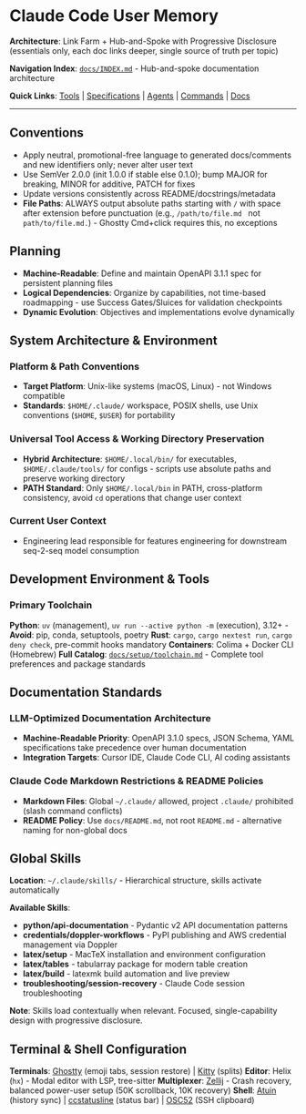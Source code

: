 # Claude Code User Memory

**Architecture**: Link Farm + Hub-and-Spoke with Progressive Disclosure (essentials only, each doc links deeper, single source of truth per topic)

**Navigation Index**: [`docs/INDEX.md`](docs/INDEX.md) - Hub-and-spoke documentation architecture

**Quick Links**: [Tools](tools/) | [Specifications](specifications/) | [Agents](docs/agents/AGENTS.md) | [Commands](docs/commands/commands.md) | [Docs](docs/)

---

## Conventions

- Apply neutral, promotional-free language to generated docs/comments and new identifiers only; never alter user text
- Use SemVer 2.0.0 (init 1.0.0 if stable else 0.1.0); bump MAJOR for breaking, MINOR for additive, PATCH for fixes
- Update versions consistently across README/docstrings/metadata
- **File Paths**: ALWAYS output absolute paths starting with `/` with space after extension before punctuation (e.g., `/path/to/file.md ` not `path/to/file.md.`) - Ghostty Cmd+click requires this, no exceptions

## Planning

- **Machine-Readable**: Define and maintain OpenAPI 3.1.1 spec for persistent planning files
- **Logical Dependencies**: Organize by capabilities, not time-based roadmapping - use Success Gates/Sluices for validation checkpoints
- **Dynamic Evolution**: Objectives and implementations evolve dynamically

## System Architecture & Environment

### Platform & Path Conventions
- **Target Platform**: Unix-like systems (macOS, Linux) - not Windows compatible
- **Standards**: `$HOME/.claude/` workspace, POSIX shells, use Unix conventions (`$HOME`, `$USER`) for portability

### Universal Tool Access & Working Directory Preservation
- **Hybrid Architecture**: `$HOME/.local/bin/` for executables, `$HOME/.claude/tools/` for configs - scripts use absolute paths and preserve working directory
- **PATH Standard**: Only `$HOME/.local/bin` in PATH, cross-platform consistency, avoid `cd` operations that change user context

### Current User Context
- Engineering lead responsible for features engineering for downstream seq-2-seq model consumption

## Development Environment & Tools

### Primary Toolchain
**Python**: `uv` (management), `uv run --active python -m` (execution), 3.12+ - **Avoid**: pip, conda, setuptools, poetry
**Rust**: `cargo`, `cargo nextest run`, `cargo deny check`, pre-commit hooks mandatory
**Containers**: Colima + Docker CLI (Homebrew)
**Full Catalog**: [`docs/setup/toolchain.md`](docs/setup/toolchain.md) - Complete tool preferences and package standards

## Documentation Standards

### LLM-Optimized Documentation Architecture
- **Machine-Readable Priority**: OpenAPI 3.1.0 specs, JSON Schema, YAML specifications take precedence over human documentation
- **Integration Targets**: Cursor IDE, Claude Code CLI, AI coding assistants

### Claude Code Markdown Restrictions & README Policies
- **Markdown Files**: Global `~/.claude/` allowed, project `.claude/` prohibited (slash command conflicts)
- **README Policy**: Use `docs/README.md`, not root `README.md` - alternative naming for non-global docs

## Global Skills

**Location**: `~/.claude/skills/` - Hierarchical structure, skills activate automatically

**Available Skills**:
- **python/api-documentation** - Pydantic v2 API documentation patterns
- **credentials/doppler-workflows** - PyPI publishing and AWS credential management via Doppler
- **latex/setup** - MacTeX installation and environment configuration
- **latex/tables** - tabularray package for modern table creation
- **latex/build** - latexmk build automation and live preview
- **troubleshooting/session-recovery** - Claude Code session troubleshooting

**Note**: Skills load contextually when relevant. Focused, single-capability design with progressive disclosure.

## Terminal & Shell Configuration
**Terminals**: [Ghostty](docs/setup/terminal-setup.md) (emoji tabs, session restore) | [Kitty](docs/setup/terminal-setup.md) (splits)
**Editor**: Helix (`hx`) - Modal editor with LSP, tree-sitter
**Multiplexer**: [Zellij](docs/setup/README.md) - Crash recovery, balanced power-user setup (50K scrollback, 10K recovery)
**Shell**: [Atuin](specifications/atuin-shell-history.yaml) (history sync) | [ccstatusline](https://github.com/sirmalloc/ccstatusline) (status bar) | [OSC52](docs/setup/ssh-clipboard-osc52.md) (SSH clipboard)
